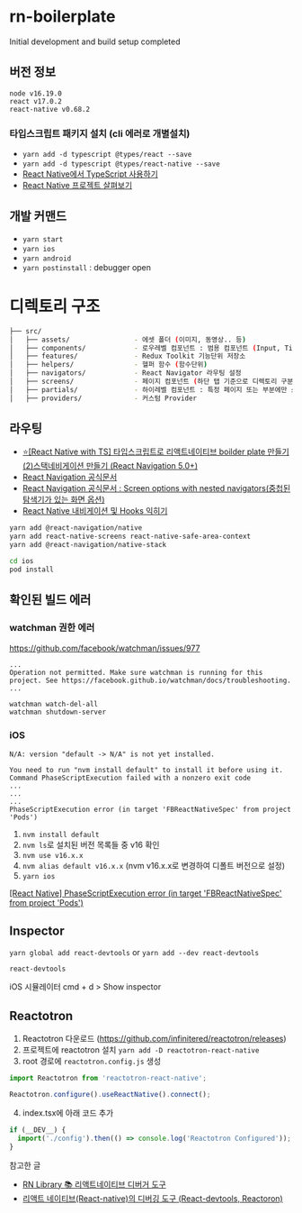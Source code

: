 # rn-boilerplate

Initial development and build setup completed

## 버전 정보

```
node v16.19.0
react v17.0.2
react-native v0.68.2
```

### 타입스크립트 패키지 설치 (cli 에러로 개별설치)

- `yarn add -d typescript @types/react --save`
- `yarn add -d typescript @types/react-native --save`
- [React Native에서 TypeScript 사용하기](https://dev-yakuza.posstree.com/ko/react-native/typescript/)
- [React Native 프로젝트 살펴보기](https://devbksheen.tistory.com/entry/React-Native-%ED%94%84%EB%A1%9C%EC%A0%9D%ED%8A%B8-%EC%82%B4%ED%8E%B4%EB%B3%B4%EA%B8%B0)

## 개발 커맨드

- `yarn start`
- `yarn ios`
- `yarn android`
- `yarn postinstall` : debugger open

# 디렉토리 구조

```bash
├── src/
│   ├── assets/                - 에셋 폴더 (이미지, 동영상.. 등)
│   ├── components/            - 로우레벨 컴포넌트 : 범용 컴포넌트 (Input, Title, Section ... 등)
│   ├── features/              - Redux Toolkit 기능단위 저장소
│   ├── helpers/               - 헬퍼 함수 (함수단위)
│   ├── navigators/            - React Navigator 라우팅 설정
│   ├── screens/               - 페이지 컴포넌트 (하단 탭 기준으로 디렉토리 구분)
│   ├── partials/              - 하이레벨 컴포넌트 : 특정 페이지 또는 부분에만 쓰이거나, 비즈니스 로직이 포함된 컴포넌트 (IntroBox, Header... 등)
│   ├── providers/             - 커스텀 Provider
```

## 라우팅

- [⭐️[React Native with TS] 타입스크립트로 리액트네이티브 boilder plate 만들기 (2)스택네비게이션 만들기 (React Navigation 5.0+)](https://velog.io/@ant-now/React-Native-with-TS-%ED%83%80%EC%9E%85%EC%8A%A4%ED%81%AC%EB%A6%BD%ED%8A%B8%EB%A1%9C-%EB%A6%AC%EC%95%A1%ED%8A%B8%EB%84%A4%EC%9D%B4%ED%8B%B0%EB%B8%8C-boilder-plate-%EB%A7%8C%EB%93%A4%EA%B8%B0-2%EC%8A%A4%ED%83%9D%EB%84%A4%EB%B9%84%EA%B2%8C%EC%9D%B4%EC%85%98-%EB%A7%8C%EB%93%A4%EA%B8%B0-React-Navigation-5.0)
- [React Navigation 공식문서](https://reactnavigation.org/docs/getting-started)
- [React Navigation 공식문서 : Screen options with nested navigators(중첩된 탐색기가 있는 화면 옵션)](https://reactnavigation.org/docs/screen-options-resolution/)
- [React Native 내비게이션 및 Hooks 익히기](https://code-masterjung.tistory.com/126)

```bash
yarn add @react-navigation/native
yarn add react-native-screens react-native-safe-area-context
yarn add @react-navigation/native-stack
```

```bash
cd ios
pod install
```

## 확인된 빌드 에러

### watchman 권한 에러

https://github.com/facebook/watchman/issues/977

```
...
Operation not permitted. Make sure watchman is running for this project. See https://facebook.github.io/watchman/docs/troubleshooting.
...
```

```bash
watchman watch-del-all
watchman shutdown-server
```

### iOS

```
N/A: version "default -> N/A" is not yet installed.

You need to run "nvm install default" to install it before using it.
Command PhaseScriptExecution failed with a nonzero exit code
...
...
...
PhaseScriptExecution error (in target 'FBReactNativeSpec' from project 'Pods')
```

1. `nvm install default `
2. `nvm ls`로 설치된 버전 목록들 중 v16 확인
3. `nvm use v16.x.x`
4. `nvm alias default v16.x.x`
   (nvm v16.x.x로 변경하여 디폴트 버전으로 설정)
5. `yarn ios`

[[React Native] PhaseScriptExecution error (in target 'FBReactNativeSpec' from project 'Pods')](https://velog.io/@jw4185/React-Native-PhaseScriptExecution-error-in-target-FBReactNativeSpec-from-project-Pods)

## Inspector

`yarn global add react-devtools` or `yarn add --dev react-devtools`

`react-devtools`

iOS 시뮬레이터 cmd + d > Show inspector

## Reactotron

1. Reactotron 다운로드 (https://github.com/infinitered/reactotron/releases)
2. 프로젝트에 reactotron 설치 `yarn add -D reactotron-react-native`
3. root 경로에 `reactotron.config.js` 생성

```javascript
import Reactotron from 'reactotron-react-native';

Reactotron.configure().useReactNative().connect();
```

4. index.tsx에 아래 코드 추가

```javascript
if (__DEV__) {
  import('./config').then(() => console.log('Reactotron Configured'));
}
```

참고한 글

- [RN Library 📚 리액트네이티브 디버거 도구](https://velog.io/@dody_/RN-Library-%EB%A6%AC%EC%95%A1%ED%8A%B8%EB%84%A4%EC%9D%B4%ED%8B%B0%EB%B8%8C-%EB%94%94%EB%B2%84%EA%B1%B0-%EB%8F%84%EA%B5%AC-react-native-debugger-redux-devtools-react-native-debugger-open)
- [리액트 네이티브(React-native)의 디버깅 도구 (React-devtools, Reactoron)](https://1nnovator.tistory.com/78)
